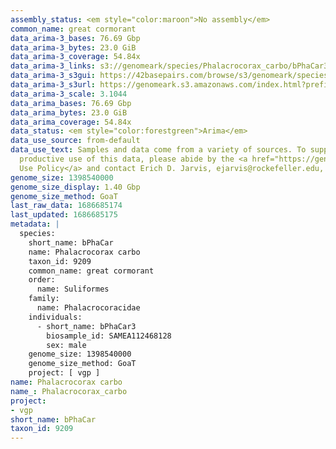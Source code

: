 ```yaml
---
assembly_status: <em style="color:maroon">No assembly</em>
common_name: great cormorant
data_arima-3_bases: 76.69 Gbp
data_arima-3_bytes: 23.0 GiB
data_arima-3_coverage: 54.84x
data_arima-3_links: s3://genomeark/species/Phalacrocorax_carbo/bPhaCar3/genomic_data/arima/<br>
data_arima-3_s3gui: https://42basepairs.com/browse/s3/genomeark/species/Phalacrocorax_carbo/bPhaCar3/genomic_data/arima/
data_arima-3_s3url: https://genomeark.s3.amazonaws.com/index.html?prefix=species/Phalacrocorax_carbo/bPhaCar3/genomic_data/arima/
data_arima-3_scale: 3.1044
data_arima_bases: 76.69 Gbp
data_arima_bytes: 23.0 GiB
data_arima_coverage: 54.84x
data_status: <em style="color:forestgreen">Arima</em>
data_use_source: from-default
data_use_text: Samples and data come from a variety of sources. To support fair and
  productive use of this data, please abide by the <a href="https://genome10k.soe.ucsc.edu/data-use-policies/">Data
  Use Policy</a> and contact Erich D. Jarvis, ejarvis@rockefeller.edu, with any questions.
genome_size: 1398540000
genome_size_display: 1.40 Gbp
genome_size_method: GoaT
last_raw_data: 1686685174
last_updated: 1686685175
metadata: |
  species:
    short_name: bPhaCar
    name: Phalacrocorax carbo
    taxon_id: 9209
    common_name: great cormorant
    order:
      name: Suliformes
    family:
      name: Phalacrocoracidae
    individuals:
      - short_name: bPhaCar3
        biosample_id: SAMEA112468128
        sex: male
    genome_size: 1398540000
    genome_size_method: GoaT
    project: [ vgp ]
name: Phalacrocorax carbo
name_: Phalacrocorax_carbo
project:
- vgp
short_name: bPhaCar
taxon_id: 9209
---
```

